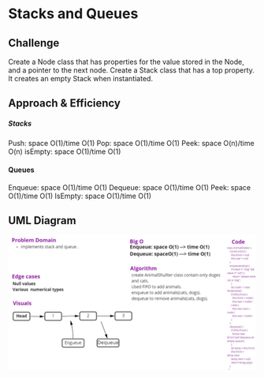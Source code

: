 # Stacks and Queues

## Challenge

Create a Node class that has properties for the value stored in the Node, and a pointer to the next node.
Create a Stack class that has a top property. It creates an empty Stack when instantiated.

## Approach & Efficiency

##### Stacks

Push: space O(1)/time O(1)
Pop: space O(1)/time O(1)
Peek: space O(n)/time O(n)
isEmpty: space O(1)/time O(1)


#### Queues

Enqueue: space O(1)/time O(1)
Dequeue: space O(1)/time O(1)
Peek: space O(1)/time O(1)
IsEmpty: space O(1)/time O(1)

## UML Diagram

![ch12](./ch12.jpg)